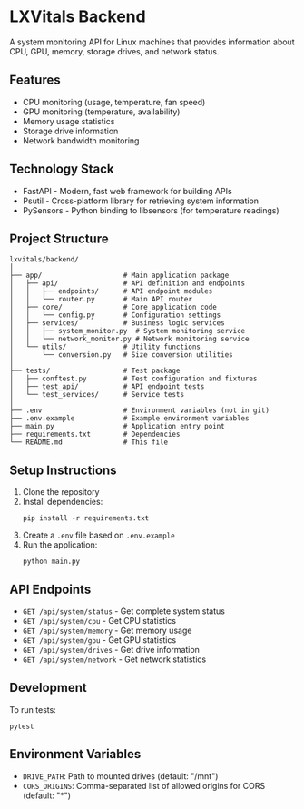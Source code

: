 # LXVitals Backend

A system monitoring API for Linux machines that provides information about CPU, GPU, memory, storage drives, and network status.

## Features

- CPU monitoring (usage, temperature, fan speed)
- GPU monitoring (temperature, availability)
- Memory usage statistics
- Storage drive information
- Network bandwidth monitoring

## Technology Stack

- FastAPI - Modern, fast web framework for building APIs
- Psutil - Cross-platform library for retrieving system information
- PySensors - Python binding to libsensors (for temperature readings)

## Project Structure

```
lxvitals/backend/
│
├── app/                    # Main application package
│   ├── api/                # API definition and endpoints
│   │   ├── endpoints/      # API endpoint modules
│   │   └── router.py       # Main API router
│   ├── core/               # Core application code
│   │   └── config.py       # Configuration settings
│   ├── services/           # Business logic services
│   │   ├── system_monitor.py  # System monitoring service
│   │   └── network_monitor.py # Network monitoring service
│   └── utils/              # Utility functions
│       └── conversion.py   # Size conversion utilities
│
├── tests/                  # Test package
│   ├── conftest.py         # Test configuration and fixtures
│   ├── test_api/           # API endpoint tests
│   └── test_services/      # Service tests
│
├── .env                    # Environment variables (not in git)
├── .env.example            # Example environment variables
├── main.py                 # Application entry point
├── requirements.txt        # Dependencies
└── README.md               # This file
```

## Setup Instructions

1. Clone the repository
2. Install dependencies:
   ```
   pip install -r requirements.txt
   ```
3. Create a `.env` file based on `.env.example`
4. Run the application:
   ```
   python main.py
   ```

## API Endpoints

- `GET /api/system/status` - Get complete system status
- `GET /api/system/cpu` - Get CPU statistics
- `GET /api/system/memory` - Get memory usage
- `GET /api/system/gpu` - Get GPU statistics
- `GET /api/system/drives` - Get drive information
- `GET /api/system/network` - Get network statistics

## Development

To run tests:
```
pytest
```

## Environment Variables

- `DRIVE_PATH`: Path to mounted drives (default: "/mnt")
- `CORS_ORIGINS`: Comma-separated list of allowed origins for CORS (default: "*")